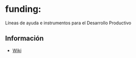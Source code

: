 funding:
========
Líneas de ayuda e instrumentos para el Desarrollo Productivo

## Información
* [Wiki](http://wiki.garagelab.cc/mediawiki/index.php/Acceso_a_instrumentos_de_financiamiento_del_Estado)
